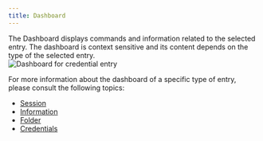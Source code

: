 ```yaml
---
title: Dashboard
---
```

The Dashboard displays commands and information related to the selected entry. The dashboard is context sensitive and its content depends on the type of the selected entry.  
![Dashboard for credential entry](/img/en/rdm/mac/clip6010.png) 

For more information about the dashboard of a specific type of entry, please consult the following topics:  

* [Session](/rdm/mac/user-interface/content-area/dashboard/session/) 
* [Information](/rdm/mac/user-interface/content-area/dashboard/information/) 
* [Folder](/rdm/mac/user-interface/content-area/dashboard/folder/) 
* [Credentials](/rdm/mac/user-interface/content-area/dashboard/credentials/) 

